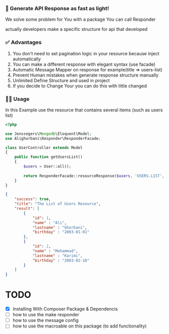 
<br>

### 🚀 Generate API Response as fast as light!
We solve some problem for You with a package You can call Responder 

actually developers make a specific structure for api that developed

###  ✅️ Advantages
 <ol>
<li>You don't need to set pagination logic in your resource because inject automatically</li>
<li>You can make a different response with elegant syntax (use facade)</li>
<li>Automatic Message Mapper on response for example(title => users-list)</li>
<li>Prevent Human mistakes when generate response structure manually</li>
<li>Unlimited Define Structure and used in project</li>
<li>If you decide to Change Your you can do this with little changed</li>
</ol> 

### 👨‍💻 Usage 

In this Example use the resource that contains several items (such as users list)

```php
<?php

use Jenssegers\Mongodb\Eloquent\Model;
use Alighorbani\Responder\ResponderFacade;

class UserController extends Model
{
    public function getUsersList()
    {
        $users = User::all();
        
        return ResponderFacade::resourceResponse($users, 'USERS.LIST', UserResource::class);
    }
}
```

```json
{
    "success": true,
    "title": "The List of Users Resource",
    "result": [
        {
            "id": 1,
            "name" : "Ali",
            "lastname" : "Ghorbani",
            "birthday" : "2003-01-01"
        },  
        {
            "id": 2,
            "name" : "Mohammad",
            "lastname" : "Karimi",
            "birthday" : "2003-02-18"
        }
    ]
}
```

# TODO

- [x] Installing With Composer Package & Dependencis
- [ ] how to use the make responder
- [ ] how to use the message config 
- [ ] how to use the macroable on this package (to add functionality) 
